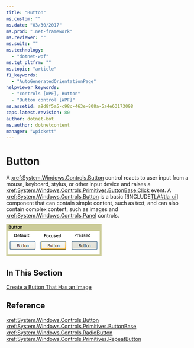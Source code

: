 ```yaml
---
title: "Button"
ms.custom: ""
ms.date: "03/30/2017"
ms.prod: ".net-framework"
ms.reviewer: ""
ms.suite: ""
ms.technology: 
  - "dotnet-wpf"
ms.tgt_pltfrm: ""
ms.topic: "article"
f1_keywords: 
  - "AutoGeneratedOrientationPage"
helpviewer_keywords: 
  - "controls [WPF], Button"
  - "Button control [WPF]"
ms.assetid: a9d8f5a5-c98c-463e-808a-5a4e63173098
caps.latest.revision: 80
author: dotnet-bot
ms.author: dotnetcontent
manager: "wpickett"
---
```

# Button
A <xref:System.Windows.Controls.Button> control reacts to user input from a mouse, keyboard, stylus, or other input device and raises a <xref:System.Windows.Controls.Primitives.ButtonBase.Click> event. A <xref:System.Windows.Controls.Button> is a basic [!INCLUDE[TLA#tla_ui](../../../../includes/tlasharptla-ui-md.md)] component that can contain simple content, such as text, and can also contain complex content, such as images and <xref:System.Windows.Controls.Panel> controls.  
  
 ![Button states](../../../../docs/framework/wpf/controls/media/ss-ctl-buttons.bmp "SS_CTL_buttons")  
  
## In This Section  
 [Create a Button That Has an Image](../../../../docs/framework/wpf/controls/how-to-create-a-button-that-has-an-image.md)  
  
## Reference  
 <xref:System.Windows.Controls.Button>  
 <xref:System.Windows.Controls.Primitives.ButtonBase>  
 <xref:System.Windows.Controls.RadioButton>  
 <xref:System.Windows.Controls.Primitives.RepeatButton>
